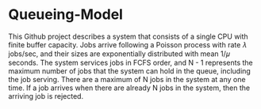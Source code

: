 # Queueing-Model
This Github project describes a system that consists of a single CPU with finite buffer capacity. Jobs arrive following a Poisson process with rate 𝜆 jobs/sec, and their sizes are exponentially distributed with mean 1/𝜇 seconds. The system services jobs in FCFS order, and N - 1 represents the maximum number of jobs that the system can hold in the queue, including the job serving. There are a maximum of N jobs in the system at any one time. If a job arrives when there are already N jobs in the system, then the arriving job is rejected. 
